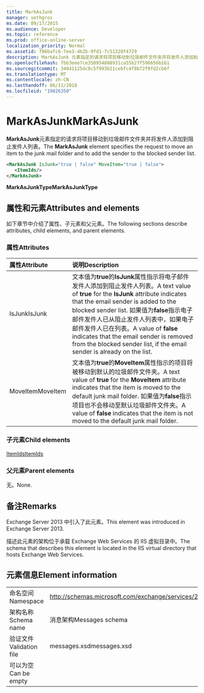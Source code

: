 ```yaml
---
title: MarkAsJunk
manager: sethgros
ms.date: 09/17/2015
ms.audience: Developer
ms.topic: reference
ms.prod: office-online-server
localization_priority: Normal
ms.assetid: f06bafc6-7ee3-4b2b-9fd1-7c51328f4729
description: MarkAsJunk 元素指定的请求将项目移动到垃圾邮件文件夹并将发件人添加到阻止发件人列表。
ms.openlocfilehash: fbb3eee7ce350954888931ca55b27f596656b161
ms.sourcegitcommit: 34041125dc8c5f993b21cebfc4f8b72f0fd2cb6f
ms.translationtype: MT
ms.contentlocale: zh-CN
ms.lasthandoff: 06/11/2018
ms.locfileid: "19826350"
---
```

# <a name="markasjunk"></a><span data-ttu-id="0ed48-103">MarkAsJunk</span><span class="sxs-lookup"><span data-stu-id="0ed48-103">MarkAsJunk</span></span>

<span data-ttu-id="0ed48-104">**MarkAsJunk**元素指定的请求将项目移动到垃圾邮件文件夹并将发件人添加到阻止发件人列表。</span><span class="sxs-lookup"><span data-stu-id="0ed48-104">The **MarkAsJunk** element specifies the request to move an item to the junk mail folder and to add the sender to the blocked sender list.</span></span> 
  
```XML
<MarkAsJunk IsJunk="true | false" MoveItem="true | false">
   <ItemIds/>
</MarkAsJunk>
```

 <span data-ttu-id="0ed48-105">**MarkAsJunkType**</span><span class="sxs-lookup"><span data-stu-id="0ed48-105">**MarkAsJunkType**</span></span>
## <a name="attributes-and-elements"></a><span data-ttu-id="0ed48-106">属性和元素</span><span class="sxs-lookup"><span data-stu-id="0ed48-106">Attributes and elements</span></span>

<span data-ttu-id="0ed48-107">如下章节中介绍了属性、子元素和父元素。</span><span class="sxs-lookup"><span data-stu-id="0ed48-107">The following sections describe attributes, child elements, and parent elements.</span></span>
  
### <a name="attributes"></a><span data-ttu-id="0ed48-108">属性</span><span class="sxs-lookup"><span data-stu-id="0ed48-108">Attributes</span></span>

|<span data-ttu-id="0ed48-109">**属性**</span><span class="sxs-lookup"><span data-stu-id="0ed48-109">**Attribute**</span></span>|<span data-ttu-id="0ed48-110">**说明**</span><span class="sxs-lookup"><span data-stu-id="0ed48-110">**Description**</span></span>|
|:-----|:-----|
|<span data-ttu-id="0ed48-111">IsJunk</span><span class="sxs-lookup"><span data-stu-id="0ed48-111">IsJunk</span></span>  <br/> |<span data-ttu-id="0ed48-112">文本值为**true**的**IsJunk**属性指示将电子邮件发件人添加到阻止发件人列表。</span><span class="sxs-lookup"><span data-stu-id="0ed48-112">A text value of **true** for the **IsJunk** attribute indicates that the email sender is added to the blocked sender list.</span></span> <span data-ttu-id="0ed48-113">如果值为**false**指示电子邮件发件人已从阻止发件人列表中，如果电子邮件发件人已在列表。</span><span class="sxs-lookup"><span data-stu-id="0ed48-113">A value of **false** indicates that the email sender is removed from the blocked sender list, if the email sender is already on the list.</span></span>  <br/> |
|<span data-ttu-id="0ed48-114">MoveItem</span><span class="sxs-lookup"><span data-stu-id="0ed48-114">MoveItem</span></span>  <br/> |<span data-ttu-id="0ed48-115">文本值为**true**的**MoveItem**属性指示的项目将被移动到默认的垃圾邮件文件夹。</span><span class="sxs-lookup"><span data-stu-id="0ed48-115">A text value of **true** for the **MoveItem** attribute indicates that the item is moved to the default junk mail folder.</span></span> <span data-ttu-id="0ed48-116">如果值为**false**指示项目也不会移动至默认垃圾邮件文件夹。</span><span class="sxs-lookup"><span data-stu-id="0ed48-116">A value of **false** indicates that the item is not moved to the default junk mail folder.</span></span>  <br/> |
   
### <a name="child-elements"></a><span data-ttu-id="0ed48-117">子元素</span><span class="sxs-lookup"><span data-stu-id="0ed48-117">Child elements</span></span>

[<span data-ttu-id="0ed48-118">ItemIds</span><span class="sxs-lookup"><span data-stu-id="0ed48-118">ItemIds</span></span>](itemids.md)
  
### <a name="parent-elements"></a><span data-ttu-id="0ed48-119">父元素</span><span class="sxs-lookup"><span data-stu-id="0ed48-119">Parent elements</span></span>

<span data-ttu-id="0ed48-120">无。</span><span class="sxs-lookup"><span data-stu-id="0ed48-120">None.</span></span>
  
## <a name="remarks"></a><span data-ttu-id="0ed48-121">备注</span><span class="sxs-lookup"><span data-stu-id="0ed48-121">Remarks</span></span>

<span data-ttu-id="0ed48-122">Exchange Server 2013 中引入了此元素。</span><span class="sxs-lookup"><span data-stu-id="0ed48-122">This element was introduced in Exchange Server 2013.</span></span>
  
<span data-ttu-id="0ed48-123">描述此元素的架构位于承载 Exchange Web Services 的 IIS 虚拟目录中。</span><span class="sxs-lookup"><span data-stu-id="0ed48-123">The schema that describes this element is located in the IIS virtual directory that hosts Exchange Web Services.</span></span>
  
## <a name="element-information"></a><span data-ttu-id="0ed48-124">元素信息</span><span class="sxs-lookup"><span data-stu-id="0ed48-124">Element information</span></span>

|||
|:-----|:-----|
|<span data-ttu-id="0ed48-125">命名空间</span><span class="sxs-lookup"><span data-stu-id="0ed48-125">Namespace</span></span>  <br/> |http://schemas.microsoft.com/exchange/services/2006/messages  <br/> |
|<span data-ttu-id="0ed48-126">架构名称</span><span class="sxs-lookup"><span data-stu-id="0ed48-126">Schema name</span></span>  <br/> |<span data-ttu-id="0ed48-127">消息架构</span><span class="sxs-lookup"><span data-stu-id="0ed48-127">Messages schema</span></span>  <br/> |
|<span data-ttu-id="0ed48-128">验证文件</span><span class="sxs-lookup"><span data-stu-id="0ed48-128">Validation file</span></span>  <br/> |<span data-ttu-id="0ed48-129">messages.xsd</span><span class="sxs-lookup"><span data-stu-id="0ed48-129">messages.xsd</span></span>  <br/> |
|<span data-ttu-id="0ed48-130">可以为空</span><span class="sxs-lookup"><span data-stu-id="0ed48-130">Can be empty</span></span>  <br/> ||
   

